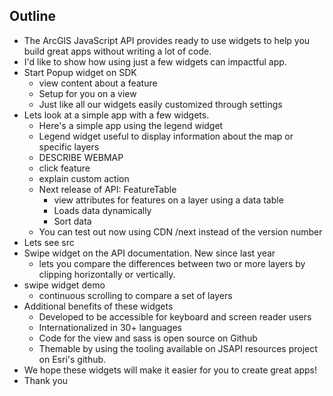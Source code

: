 ## Outline

- The ArcGIS JavaScript API provides ready to use widgets to help you build great apps without writing a lot of code.
- I'd like to show how using just a few widgets can impactful app.
- Start Popup widget on SDK
  - view content about a feature
  - Setup for you on a view
  - Just like all our widgets easily customized through settings
- Lets look at a simple app with a few widgets.
  - Here's a simple app using the legend widget
  - Legend widget useful to display information about the map or specific layers
  - DESCRIBE WEBMAP
  - click feature
  - explain custom action
  - Next release of API: FeatureTable
    - view attributes for features on a layer using a data table
    - Loads data dynamically
    - Sort data
  - You can test out now using CDN /next instead of the version number
- Lets see src
- Swipe widget on the API documentation. New since last year
  - lets you compare the differences between two or more layers by clipping horizontally or vertically.
- swipe widget demo
  - continuous scrolling to compare a set of layers
- Additional benefits of these widgets
  - Developed to be accessible for keyboard and screen reader users
  - Internationalized in 30+ languages
  - Code for the view and sass is open source on Github
  - Themable by using the tooling available on JSAPI resources project on Esri's github.
- We hope these widgets will make it easier for you to create great apps!
- Thank you
